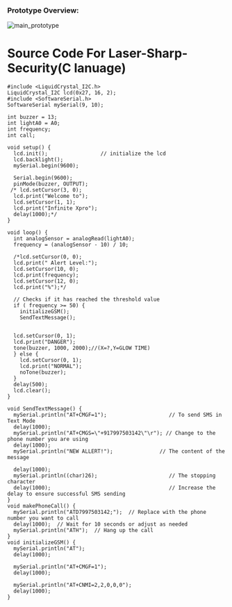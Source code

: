 ### Prototype Overview:

![main_prototype](https://github.com/user-attachments/assets/9902dd33-5d2e-424d-831e-78597f2578a8)



# Source Code For Laser-Sharp-Security(C lanuage)
    #include <LiquidCrystal_I2C.h>
    LiquidCrystal_I2C lcd(0x27, 16, 2);
    #include <SoftwareSerial.h>
    SoftwareSerial mySerial(9, 10);
    
    int buzzer = 13;
    int lightA0 = A0;
    int frequency;
    int call;
    
    void setup() {
      lcd.init();                 // initialize the lcd
      lcd.backlight();
      mySerial.begin(9600);
      
      Serial.begin(9600);
      pinMode(buzzer, OUTPUT);
     /* lcd.setCursor(3, 0);
      lcd.print("Welcome to");
      lcd.setCursor(1, 1);
      lcd.print("Infinite Xpro");
      delay(1000);*/
    }
    
    void loop() {
      int analogSensor = analogRead(lightA0);
      frequency = (analogSensor - 10) / 10;
    
      /*lcd.setCursor(0, 0);
      lcd.print(" Alert Level:");
      lcd.setCursor(10, 0);
      lcd.print(frequency);
      lcd.setCursor(12, 0);
      lcd.print("%");*/
    
      // Checks if it has reached the threshold value
      if ( frequency >= 50) {
        initializeGSM();
        SendTextMessage();
        

      lcd.setCursor(0, 1);
      lcd.print("DANGER");
      tone(buzzer, 1000, 2000);//(X=?,Y=GLOW TIME)
      } else {
        lcd.setCursor(0, 1);
        lcd.print("NORMAL");
        noTone(buzzer);
      }
      delay(500);
      lcd.clear();
    }
    
    void SendTextMessage() {
      mySerial.println("AT+CMGF=1");                    // To send SMS in Text Mode
      delay(1000);
      mySerial.println("AT+CMGS=\"+917997503142\"\r"); // Change to the phone number you are using
      delay(1000);
      mySerial.println("NEW ALLERT!");               // The content of the message
      
      delay(1000);  
      mySerial.println((char)26);                       // The stopping character
      delay(1000);                                      // Increase the delay to ensure successful SMS sending
    }
    void makePhoneCall() {
      mySerial.println("ATD7997503142;");  // Replace with the phone number you want to call
      delay(1000);  // Wait for 10 seconds or adjust as needed
      mySerial.println("ATH");  // Hang up the call
    }
    void initializeGSM() {
      mySerial.println("AT");
      delay(1000);
    
      mySerial.println("AT+CMGF=1");
      delay(1000);
    
      mySerial.println("AT+CNMI=2,2,0,0,0");
      delay(1000);
    }







